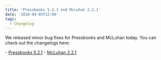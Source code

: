 ```yaml
---
title: 'Pressbooks 5.2.1 and McLuhan 2.2.1'
date: '2018-04-03T12:00'
tags:
  - Changelog
---
```


We released minor bug fixes for Pressbooks and McLuhan today. You can check out the
changelogs here:

\- [Pressbooks 5.2.1](https://docs.pressbooks.org/changelogs/pressbooks/#5-2-1) -
[McLuhan 2.2.1](https://docs.pressbooks.org/changelogs/pressbooks-book/#2-2-1)
